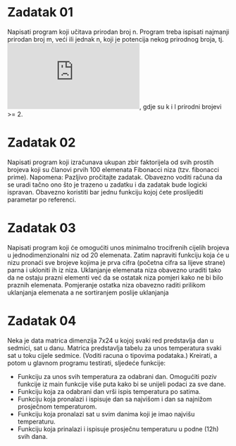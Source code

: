 # Zadatak 01

Napisati program koji učitava prirodan broj n. Program treba ispisati najmanji prirodan broj m, veći ili jednak n, koji je potencija nekog prirodnog broja, tj. ![m = k ^ l](https://latex.codecogs.com/gif.latex?m%20%3D%20k%20%5E%20l), gdje su k i l prirodni brojevi >= 2.

# Zadatak 02

Napisati program koji izračunava ukupan zbir faktorijela od svih prostih brojeva koji su članovi prvih 100 elemenata Fibonacci niza (tzv. fibonacci prime).
Napomena: Pazljivo pročitajte zadatak. Obavezno voditi računa da se uradi tačno ono što je trazeno u zadatku i da zadatak bude logicki ispravan. Obavezno koristiti bar jednu funkciju kojoj ćete proslijediti parametar po referenci.

# Zadatak 03

Napisati program koji će omogućiti unos minimalno trocifrenih cijelih brojeva u jednodimenzionalni niz od 20 elemenata. Zatim napraviti funkciju koja će u nizu pronaći sve brojeve kojima je prva cifra (početna cifra sa lijeve strane) parna i ukloniti ih iz niza. Uklanjanje elemenata niza obavezno uraditi tako da ne ostaju prazni elementi već da se ostatak niza pomjeri kako ne bi bilo praznih elemenata. Pomjeranje ostatka niza obavezno raditi prilikom uklanjanja elemenata a ne sortiranjem poslije uklanjanja

# Zadatak 04

Neka je data matrica dimenzija 7x24 u kojoj svaki red predstavlja dan u sedmici, sat u danu. Matrica predstavlja tabelu za unos temperatura svaki sat u toku cijele sedmice. (Voditi racuna o tipovima podataka.) Kreirati, a potom u glavnom programu testirati, sljedeće funkcije:
* Funkciju za unos svih temperatura za odabrani dan. Omogućiti poziv funkcije iz main funkcije više puta kako bi se unijeli podaci za sve dane.
* Funkciju koja za odabrani dan vrši ispis temperatura po satima.
* Funkciju koja pronalazi i ispisuje dan sa najvišom i dan sa najnižom prosječnom temperaturom.
* Funkciju koja pronalazi sat u svim danima koji je imao najvišu temperaturu.
* Funkciju koja prinalazi i ispisuje prosječnu temperaturu u podne (12h) svih dana.
